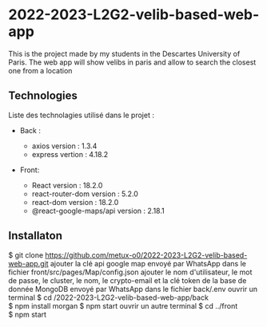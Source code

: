# 2022-2023-L2G2-velib-based-web-app
This is the project made by my students in the Descartes University of Paris. The web app will show velibs in paris and allow to search the closest one from a location 

## Technologies

Liste des technolagies utilisé dans le projet :

- Back : 
    - axios version : 1.3.4
    - express vertion : 4.18.2


- Front:
    - React  version : 18.2.0
    - react-router-dom version : 5.2.0
    - react-dom version : 18.2.0
    - @react-google-maps/api version : 2.18.1

## Installaton

$ git clone https://github.com/metux-o0/2022-2023-L2G2-velib-based-web-app.git 
ajouter la clé api google map envoyé par WhatsApp dans le fichier front/src/pages/Map/config.json 
ajouter le nom d'utilisateur, le mot de passe, le cluster, le nom, le crypto-email et la clé token de la base de donnée MongoDB envoyé par WhatsApp dans le fichier back/.env 
ouvrir un terminal
$ cd /2022-2023-L2G2-velib-based-web-app/back  
$ npm install morgan 
$ npm start 
ouvrir un autre terminal 
$ cd ../front  
$ npm start 